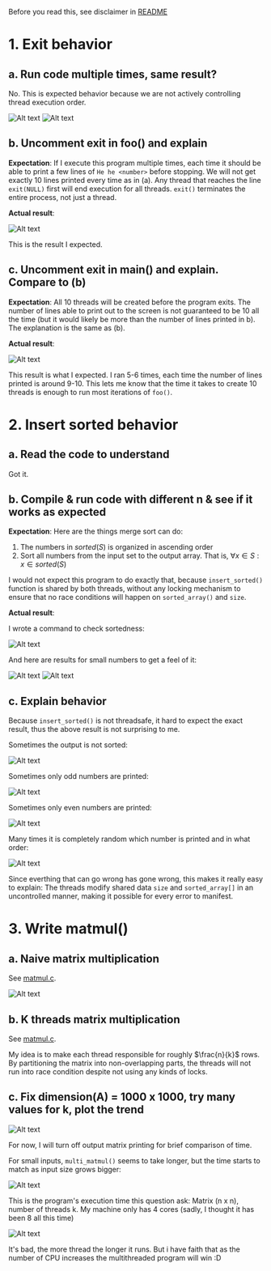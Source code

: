 Before you read this, see disclaimer in [README](../README.md)

# 1. Exit behavior 
## a. Run code multiple times, same result? 
No. This is expected behavior because we are not actively controlling thread execution order. 

![Alt text](image-1.png) ![Alt text](image-2.png)
## b. Uncomment exit in foo() and explain 
**Expectation**: 
If I execute this program multiple times, each time it should be able to print a few lines of `He he <number>` before stopping. We will not get exactly 10 lines printed every time as in (a). Any thread that reaches the line `exit(NULL)` first will end execution for all threads. `exit()` terminates the entire process, not just a thread. 

**Actual result**: 

![Alt text](image-5.png)

This is the result I expected. 
## c. Uncomment exit in main() and explain. Compare to (b)
**Expectation**: 
All 10 threads will be created before the program exits. The number of lines able to print out to the screen is not guaranteed to be 10 all the time (but it would likely be more than the number of lines printed in b). The explanation is the same as (b). 

**Actual result**: 

![Alt text](image-4.png) 

This result is what I expected. I ran 5-6 times, each time the number of lines printed is around 9-10. This lets me know that the time it takes to create 10 threads is enough to run most iterations of `foo()`. 

# 2. Insert sorted behavior 
## a. Read the code to understand 
Got it. 
## b. Compile & run code with different n & see if it works as expected
**Expectation**:
Here are the things merge sort can do: 
1. The numbers in $sorted(S)$ is organized in ascending order
2. Sort all numbers from the input set to the output array. That is, $\forall x \in S: x \in sorted(S)$

I would not expect this program to do exactly that, because `insert_sorted()` function is shared by both threads, without any locking mechanism to ensure that no race conditions will happen on `sorted_array()` and `size`. 

**Actual result**: 

I wrote a command to check sortedness: 

![Alt text](image-8.png) 

And here are results for small numbers to get a feel of it: 

![Alt text](image-6.png) ![Alt text](image-7.png)
## c. Explain behavior 
Because `insert_sorted()` is not threadsafe, it hard to expect the exact result, thus the above result is not surprising to me. 

Sometimes the output is not sorted: 

![Alt text](image-10.png)

Sometimes only odd numbers are printed: 

![Alt text](image-11.png)

Sometimes only even numbers are printed: 

![Alt text](image-12.png)

Many times it is completely random which number is printed and in what order: 

![Alt text](image-13.png)

Since everthing that can go wrong has gone wrong, this makes it really easy to explain: The threads modify shared data `size` and `sorted_array[]` in an uncontrolled manner, making it possible for every error to manifest. 

# 3. Write matmul() 
## a. Naive matrix multiplication 
See [matmul.c](matmul.c).

![Alt text](image-19.png)
## b. K threads matrix multiplication 
See [matmul.c](matmul.c).

My idea is to make each thread responsible for roughly $\frac{n}{k}$ rows. By partitioning the matrix into non-overlapping parts, the threads will not run into race condition despite not using any kinds of locks. 
## c. Fix dimension(A) = 1000 x 1000, try many values for k, plot the trend
![Alt text](image-16.png) 

For now, I will turn off output matrix printing for brief comparison of time. 

For small inputs, `multi_matmul()` seems to take longer, but the time starts to match as input size grows bigger: 

![Alt text](image-17.png)

This is the program's execution time this question ask: Matrix (n x n), number of threads k. My machine only has 4 cores (sadly, I thought it has been 8 all this time)

![Alt text](image-18.png)

It's bad, the more thread the longer it runs. But i have faith that as the number of CPU increases the multithreaded program will win :D